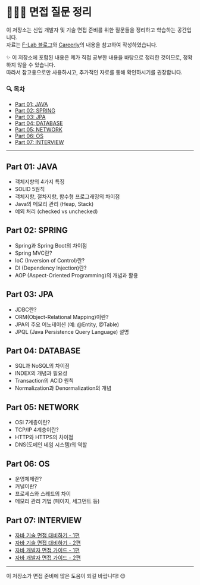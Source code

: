 # 🧑🏼‍🌾 면접 질문 정리

이 저장소는 신입 개발자 및 기술 면접 준비를 위한 질문들을 정리하고 학습하는 공간입니다.  
자료는 [F-Lab 블로그](https://f-lab.kr/blog/java-backend-interview-1)와 [Careerly](https://careerly.co.kr)의 내용을 참고하여 작성하였습니다.

✨ 이 저장소에 포함된 내용은 제가 직접 공부한 내용을 바탕으로 정리한 것이므로, 정확하지 않을 수 있습니다.  
따라서 참고용으로만 사용하시고, 추가적인 자료를 통해 확인하시기를 권장합니다.

### 🔍 목차
- [Part 01: JAVA](#part-01-java)
- [Part 02: SPRING](#part-02-spring)
- [Part 03: JPA](#part-03-jpa)
- [Part 04: DATABASE](#part-04-database)
- [Part 05: NETWORK](#part-05-network)
- [Part 06: OS](#part-06-os)
- [Part 07: INTERVIEW](#part-07-interview)

---

## Part 01: JAVA
- 객체지향의 4가지 특징
- SOLID 5원칙
- 객체지향, 절차지향, 함수형 프로그래밍의 차이점
- Java의 메모리 관리 (Heap, Stack)
- 예외 처리 (checked vs unchecked)

## Part 02: SPRING
- Spring과 Spring Boot의 차이점
- Spring MVC란?
- IoC (Inversion of Control)란?
- DI (Dependency Injection)란?
- AOP (Aspect-Oriented Programming)의 개념과 활용

## Part 03: JPA
- JDBC란?
- ORM(Object-Relational Mapping)이란?
- JPA의 주요 어노테이션 (예: @Entity, @Table)
- JPQL (Java Persistence Query Language) 설명

## Part 04: DATABASE
- SQL과 NoSQL의 차이점
- INDEX의 개념과 필요성
- Transaction의 ACID 원칙
- Normalization과 Denormalization의 개념

## Part 05: NETWORK
- OSI 7계층이란?
- TCP/IP 4계층이란?
- HTTP와 HTTPS의 차이점
- DNS(도메인 네임 시스템)의 역할

## Part 06: OS
- 운영체제란?
- 커널이란?
- 프로세스와 스레드의 차이
- 메모리 관리 기법 (페이지, 세그먼트 등)

## Part 07: INTERVIEW
- [자바 기술 면접 대비하기 - 1편](https://f-lab.kr/blog/java-backend-interview-1)
- [자바 기술 면접 대비하기 - 2편](https://f-lab.kr/blog/java-backend-interview-2)
- [자바 개발자 면접 가이드 - 1편](https://careerly.co.kr/comments/100242)
- [자바 개발자 면접 가이드 - 2편](https://careerly.co.kr/comments/100476)

---

이 저장소가 면접 준비에 많은 도움이 되길 바랍니다! 😊
